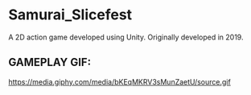 # Samurai_Slicefest
A 2D action game developed using Unity. Originally developed in 2019.

## GAMEPLAY GIF:
https://media.giphy.com/media/bKEqMKRV3sMunZaetU/source.gif
